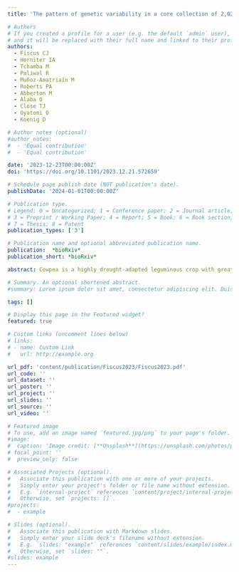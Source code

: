 ```yaml
---
title: 'The pattern of genetic variability in a core collection of 2,021 cowpea accessions'

# Authors
# If you created a profile for a user (e.g. the default `admin` user), write the username (folder name) here
# and it will be replaced with their full name and linked to their profile.
authors:
  - Fiscus CJ
  - Herniter IA
  - Tchamba M
  - Paliwal R
  - Muñoz-Amatriaín M
  - Roberts PA
  - Abberton M
  - Alaba O
  - Close TJ
  - Oyatomi O
  - Koenig D

# Author notes (optional)
#author_notes:
#  - 'Equal contribution'
#  - 'Equal contribution'

date: '2023-12-23T00:00:00Z'
doi: 'https://doi.org/10.1101/2023.12.21.572659'

# Schedule page publish date (NOT publication's date).
publishDate: '2024-01-01T00:00:00Z'

# Publication type.
# Legend: 0 = Uncategorized; 1 = Conference paper; 2 = Journal article;
# 3 = Preprint / Working Paper; 4 = Report; 5 = Book; 6 = Book section;
# 7 = Thesis; 8 = Patent
publication_types: ['3']

# Publication name and optional abbreviated publication name.
publication:  *bioRxiv*
publication_short: *bioRxiv*

abstract: Cowpea is a highly drought-adapted leguminous crop with great promise for improving agricultural sustainability and food security. Here, we report analyses derived from array-based genotyping of 2,021 accessions constituting a core subset of the world’s largest cowpea collection, held at the International Institute of Tropical Agriculture (IITA) in Ibadan, Nigeria. We used this dataset to examine genetic variation and population structure in worldwide cowpea. We confirm that the primary pattern of population structure is two geographically defined subpopulations origining in West and East Africa, respectively, and that population structure is associated with shifts in phenotypic distribution. Furthermore, we establish the cowpea core collection as a resource for genome-wide association studies by mapping the genetic basis of several phenotypes, with a focus on seed coat pigmentation patterning and color. We anticipate that the genotyped IITA cowpea core collection will serve as a powerful tool for mapping complex traits, facilitating the acceleration of breeding programs to enhance the resilience of this crop in the face of rapid global climate change.

# Summary. An optional shortened abstract.
#summary: Lorem ipsum dolor sit amet, consectetur adipiscing elit. Duis posuere tellus ac convallis placerat. Proin tincidunt magna sed ex sollicitudin condimentum.

tags: []

# Display this page in the Featured widget?
featured: true

# Custom links (uncomment lines below)
# links:
# - name: Custom Link
#   url: http://example.org

url_pdf: 'content/publication/Fiscus2023/Fiscus2023.pdf'
url_code: ''
url_dataset: ''
url_poster: ''
url_project: ''
url_slides: ''
url_source: ''
url_video: ''

# Featured image
# To use, add an image named `featured.jpg/png` to your page's folder.
#image:
#  caption: 'Image credit: [**Unsplash**](https://unsplash.com/photos/pLCdAaMFLTE)'
# focal_point: ''
#  preview_only: false

# Associated Projects (optional).
#   Associate this publication with one or more of your projects.
#   Simply enter your project's folder or file name without extension.
#   E.g. `internal-project` references `content/project/internal-project/index.md`.
#   Otherwise, set `projects: []`.
#projects:
#  - example

# Slides (optional).
#   Associate this publication with Markdown slides.
#   Simply enter your slide deck's filename without extension.
#   E.g. `slides: "example"` references `content/slides/example/index.md`.
#   Otherwise, set `slides: ""`.
#slides: example
---
```


